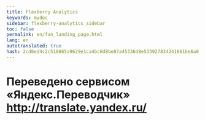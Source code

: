 ```yaml
--- 
title: Flexberry Analytics 
keywords: mydoc 
sidebar: flexberry-analytics_sidebar 
toc: false 
permalink: en/fan_landing_page.html 
lang: en 
autotranslated: true 
hash: 2cd6ed4c2c518865a9629e1ca4bc6d8be87a45336d8e533927834241661be6a0 
--- 
```





 # Переведено сервисом «Яндекс.Переводчик» http://translate.yandex.ru/